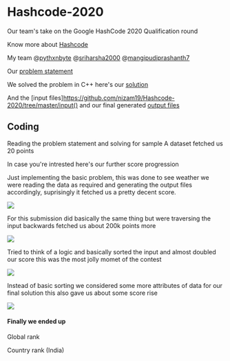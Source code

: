 # Hashcode-2020
Our team's take on the Google HashCode 2020 Qualification round

Know more about [Hashcode](g.co/hashcode)

My team @[pythxnbyte](https://github.com/PythxnBite) @[sriharsha2000](https://github.com/sriharsha2000) @[mangipudiprashanth7](https://github.com/mangipudiprashanth7)

Our [problem statement](https://github.com/nizam19/Hashcode-2020/blob/master/problem_statement/hashcode_2020_online_qualification_round.pdf)

We solved the problem in C++ here's our [solution](https://github.com/nizam19/Hashcode-2020/blob/master/solutions/cpp/main.cpp)

And the [input files]https://github.com/nizam19/Hashcode-2020/tree/master/input() and our final generated [output files](https://github.com/nizam19/Hashcode-2020/tree/master/output)

## Coding

Reading the problem statement and solving for sample A dataset fetched us 20 points

In case you're intrested here's our further score progression

Just implementing the basic problem, this was done to see weather we were reading the data as required and generating the output files accordingly, suprisingly it fetched us a pretty decent score.

<img src = "https://github.com/nizam19/Hashcode-2020/blob/master/scores/score2.PNG">

For this submission did basically the same thing but were traversing the input backwards fetched us about 200k points more

<img src = "https://github.com/nizam19/Hashcode-2020/blob/master/scores/score3.PNG">

Tried to think of a logic and basically sorted the input and almost doubled our score this was the most jolly momet of the contest

<img src = "https://github.com/nizam19/Hashcode-2020/blob/master/scores/score 4.PNG">

Instead of basic sorting we considered some more attributes of data for our final solution this also gave us about some score rise

<img src = "https://github.com/nizam19/Hashcode-2020/blob/master/scores/score5.PNG">

#### Finally we ended up

Global rank


Country rank (India)

